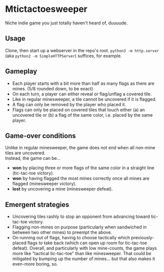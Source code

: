 # Mtictactoesweeper
Niche indie game you just totally haven't heard of, duuuude.

## Usage
Clone, then start up a webserver in the repo's root. `python3 -m http.server` (aka `python2 -m SimpleHTTPServer`)
suffices, for example.

## Gameplay
- Each player starts with a bit more than half as many flags as there are mines. (5/8 rounded down, to be exact)
- On each turn, a player can either reveal or flag/unflag a covered tile.
- Like in regular minesweeper, a tile cannot be uncovered if it is flagged.
- A flag can only be removed by the player who placed it.
- Flags can only be placed on covered tiles that touch either (a) an uncovered tile or
  (b) a flag of the same color, i.e. placed by the same player.

## Game-over conditions
Unlike in regular minesweeper, the game does not end when all non-mine tiles are uncovered.  
Instead, the game can be...
  - **won** by placing three or more flags of the same color in a straight line (tic-tac-toe victory).
  - **won** by having flagged the most mines correctly once all mines are flagged (minesweeper victory).
  - **lost** by uncovering a mine (minesweeper defeat).

## Emergent strategies
- Uncovering tiles rashly to stop an opponent from advancing toward tic-tac-toe victory.
- Flagging non-mines on purpose (particularly when sandwiched in between two other mines) to preempt the above.
- On running out of flags, having to choose tactically which previously-placed flags to take back (which can open
  up room for tic-tac-toe defeat).
Overall, and particularly with low mine-counts, the game plays more like "tactical tic-tac-toe" than like minesweeper.
That could be mitigated by bumping up the number of mines... but that also makes it even-more boring, so.